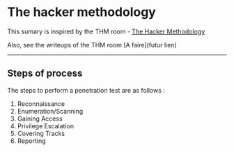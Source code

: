 # The hacker methodology

This sumary is inspired by the THM room - [The Hacker Methodology](https://tryhackme.com/room/hackermethodology)

Also, see the writeups of the THM room [A faire](futur lien)

---

## Steps of process

The steps to perform a penetration test are as follows :

1. Reconnaissance
2. Enumeration/Scanning
3. Gaining Access
4. Privilege Escalation
5. Covering Tracks
6. Reporting
